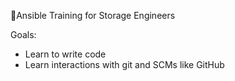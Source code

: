Ansible Training for Storage Engineers

Goals:
- Learn to write code
- Learn interactions with git and SCMs like GitHub


